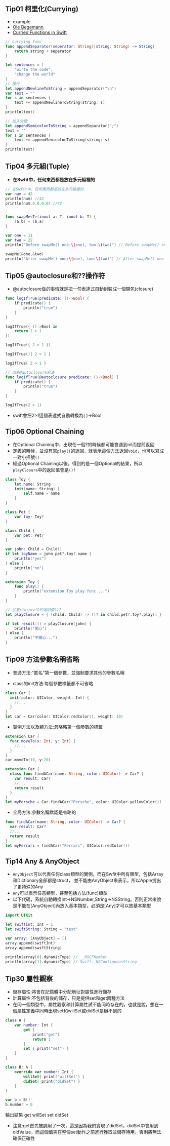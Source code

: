 ## Tip01 柯里化(Currying)
 - example
  - [Ole Begemann](http://oleb.net/blog/2014/07/swift-instance-methods-curried-functions/?utm_campaign=iOS_Dev_Weekly_Issue_157&utm_medium=email&utm_source=iOS%2BDev%2BWeekly)
  - [Curried Functions in Swift](http://ijoshsmith.com/2014/06/09/curried-functions-in-swift/)
```swift
// currying func
func appendSeparator(seperator: String)(string: String) -> String{
    return string + seperator
}

let sentences = [
    "wirte the code",
    "change the world"
]
// 換行
let appendNewlineToString = appendSeparator("\n")
var text = ""
for s in sentences {
    text += appendNewlineToString(string: s)
}
println(text)

// 加入分號
let appendSemicolonToString = appendSeparator(";")
text = ""
for s in sentences {
    text += appendSemicolonToString(string: s)
}
println(text)
```


## Tip04 多元組(Tuple)
- **在Swfit中，任何東西都是放在多元組裡的**

```swift
// 在Swfit中，任何東西都是放在多元組裡的
var num = 42
println(num) //42
println(num.0.0.0.0) //42


func swapMe<T>(inout a: T, inout b: T) {
    (a,b) = (b,a)
}

var one = 11
var two = 22
println("Before swapMe() one:\(one), two:\(two)") // Before swapMe() one:11, two:22

swapMe(&one,&two)
println("After swapMe() one:\(one), two:\(two)") // After swapMe() one:22, two:11
```

## Tip05 @autoclosure和??操作符
- @autoclosure做的事情就是把一句表達式自動封裝成一個閉包(closure)

```swift
func logIfTrue(predicate: ()->Bool) {
    if predicate() {
        println("true")
    }
}

logIfTrue({ ()->Bool in
    return 2 > 1
})

logIfTrue({ 2 > 1 })

logIfTrue(){ 2 > 1 }

logIfTrue{ 2 > 1 }

// 改為@autoclosure寫法
func logIfTrue(@autoclosure predicate: ()->Bool) {
    if predicate() {
        println("true")
    }
}

logIfTrue(2 > 1)

```
- swift會把2>1這個表達式自動轉換為( )->Bool


## Tip06 Optional Chaining
- 在Optional Chaining中，出現任一個?的時候都可能會遇到nil而提前返回
- 定義的時候，並沒有寫`play()`的返回，就表示這個方法返回`Void`，也可以寫成一對小括號`()`
- 經過Optional Chaining以後，得到的是一個Optional的結果，所以`playClosure`中的返回值會是`()?`
```swift
class Toy {
    let name: String
    init(name: String) {
        self.name = name
    }
}

class Pet {
    var toy: Toy?
}

class Child {
    var pet: Pet?
}

var john: Child = Child()
if let toyName = john.pet?.toy?.name {
    println("yes")
} else {
    println("no")
}

extension Toy {
    func play() {
        println("extension Toy play func ...")
    }
}

// 注意closure中的返回值()?
let playClosure = { (child: Child) -> ()? in child.pet?.toy?.play() }

if let result:() = playClosure(john) {
    println("開心")
} else {
    println("不開心...")
}
```

## Tip09 方法參數名稱省略
- 普通方法:"匿名"第一個參數，並強制要求其他的參數名稱

- class的init方法:每個參數標籤都不可省略
```swift
class Car {
  init(color: UIColor, weight: Int) {
    //...
  }
}
let car = Car(color: UIColor.redColor(), weight: 10)

```
- 實例方法以及類方法:忽略略第一個參數的標籤
```swift
extension Car {
  func moveTo(x: Int, y: Int) {
    //...
  }
}
car.moveTo(10, y:20)

extension Car {
  class func findACar(name: String, color: UIColor) -> Car? {
    var result: Car?
    //...
    return result
  }
}
let myPorsche = Car.findACar("Porsche", color: UIColor.yellowColor())
```

- 全局方法:參數名稱默認是省略的
```swift
func findACar(name: String, color: UIColor) -> Car? {
  var result: Car?
  //...
  return result
}
let myFerrari = findACar("Ferrari", UIColor.redColor())
```



## Tip14 Any & AnyObject
- `AnyObject`可以代表任何class類型的實例。而在Swfit中所有類型，包括Array和Dictionary全部都是struct，
並不能由AnyObject來表示，所以Apple提出了更特殊的Any
- `Any`可以表示任意類型，甚至包括方法(func)類型
- 以下代碼，系統自動轉換Int->NSNumber,String->NSString。否則正常來說是不能在[AnyObject]內放入基本類型，必須是[Any]才可以放基本類型
```swift
import UIKit

let swiftInt: Int = 1
let swiftString: String = "test"

var array: [AnyObject] = []
array.append(swiftInt)
array.append(swiftString)

println(array[0].dynamicType) // __NSCFNumber
println(array[1].dynamicType) // Swift._NSContiguousString
```



## Tip30 屬性觀察
- 儲存屬性:將會在記憶體中分配地址對屬性進行儲存
- 計算屬性:不包括背後的儲存，只是提供set和get兩種方法
- 在同一個類型中，屬性觀察和計算屬性試不能同時存在的。也就是說，想在一個屬性定義中同時出現set和willSet或didSet是辦不到的

```swift
class A {
    var number: Int {
        get {
            print("get")
            return 1
        }
        set { print("set") }
    }
}

class B: A {
    override var number: Int {
        willSet{ print("willSet") }
        didSet{ print("didSet") }
    }
}

var b = B()
b.number = 0
```
輸出結果
get
willSet
set
didSet

- 注意:get首先被調用了一次，這是因為我們實現了didSet，didSet中會用到oldValue，而這個值需在整個set動作之前進行獲取並儲存待用，否則將無法確保正確性
